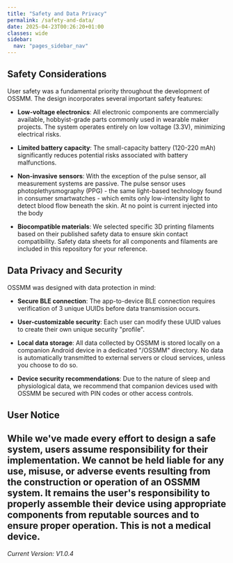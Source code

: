 ```yaml
---
title: "Safety and Data Privacy"
permalink: /safety-and-data/
date: 2025-04-23T00:26:20+01:00
classes: wide
sidebar:
  nav: "pages_sidebar_nav"
---
```



## Safety Considerations

User safety was a fundamental priority throughout the development of OSSMM. 
The design incorporates several important safety features:

* **Low-voltage electronics**: All electronic components are commercially 
available, hobbyist-grade parts commonly used in wearable maker projects. The 
system operates entirely on low voltage (3.3V), minimizing electrical risks.

* **Limited battery capacity**: The small-capacity battery (120-220 mAh) 
significantly reduces potential risks associated with battery malfunctions.

* **Non-invasive sensors**: With the exception of the pulse sensor, all 
measurement systems are passive. The pulse sensor uses photoplethysmography 
(PPG) - the same light-based technology found in consumer smartwatches - which
emits only low-intensity light to detect blood flow beneath the skin. At no
point is current injected into the body

* **Biocompatible materials**: We selected specific 3D printing filaments based 
on their published safety data to ensure skin contact compatibility. Safety 
data sheets for all components and filaments are included in this repository 
for your reference.


## Data Privacy and Security

OSSMM was designed with data protection in mind: 

* **Secure BLE connection**: The app-to-device BLE connection requires 
verification of 3 unique UUIDs before data transmission occurs.

* **User-customizable security**: Each user can modify these UUID values to 
create their own unique security "profile".

* **Local data storage**: All data collected by OSSMM is stored locally on a 
companion Android device in a dedicated "/OSSMM" directory. No data is 
automatically transmitted to external servers or cloud services, unless you 
choose to do so.

* **Device security recommendations**: Due to the nature of sleep and 
physiological data, we recommend that companion devices used with OSSMM be 
secured with PIN codes or other access controls.


## User Notice

While we've made every effort to design a safe system, users assume 
responsibility for their implementation. We cannot be held liable for any use,
misuse, or adverse events resulting from the construction or operation of an 
OSSMM system. It remains the user's responsibility to properly assemble their
device using appropriate components from reputable sources and to ensure proper
operation. This is not a medical device.
---
*Current Version: V1.0.4*
